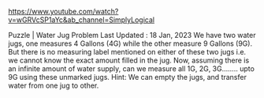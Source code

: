 https://www.youtube.com/watch?v=wGRVcSP1aYc&ab_channel=SimplyLogical

Puzzle | Water Jug Problem
Last Updated : 18 Jan, 2023
We have two water jugs, one measures 4 Gallons (4G) while the other measure 9 Gallons (9G). But there is no measuring label mentioned on either of these two jugs i.e. we cannot know the exact amount filled in the jug. Now, assuming there is an infinite amount of water supply, can we measure all 1G, 2G, 3G…….. upto 9G using these unmarked jugs.
Hint: We can empty the jugs, and transfer water from one jug to other.
